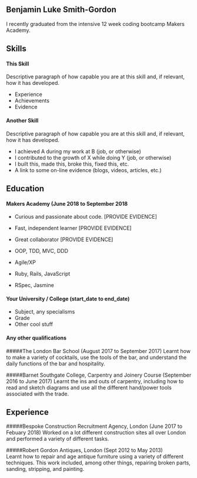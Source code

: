 ## Benjamin Luke Smith-Gordon

I recently graduated from the intensive 12 week coding bootcamp Makers Academy.


## Skills

#### This Skill

Descriptive paragraph of how capable you are at this skill and, if relevant, how it has developed.

- Experience
- Achievements
- Evidence

#### Another Skill

Descriptive paragraph of how capable you are at this skill and, if relevant, how it has developed.

- I achieved A during my work at B (job, or otherwise)
- I contributed to the growth of X while doing Y (job, or otherwise)
- I built this, made this, broke this, fixed this, etc.
- A link to some on-line evidence (blogs, videos, articles, etc.)

## Education

#### Makers Academy (June 2018 to September 2018

- Curious and passionate about code. [PROVIDE EVIDENCE]
- Fast, independent learner [PROVIDE EVIDENCE]
- Great collaborator [PROVIDE EVIDENCE]

- OOP, TDD, MVC, DDD
- Agile/XP
- Ruby, Rails, JavaScript
- RSpec, Jasmine

#### Your University / College (start_date to end_date)

- Subject, any specialisms
- Grade
- Other cool stuff

#### Any other qualifications

#####The London Bar School (August 2017 to September 2017)
Learnt how to make a variety of cocktails, use the tools of the bar, and understand the daily functions of the bar and hospitality. 

#####Barnet Southgate College, Carpentry and Joinery Course (September 2016 to June 2017)
Learnt the ins and outs of carpentry, including how to read and sketch diagrams and use all the different hand/power tools associated with the trade.

## Experience

#####Bespoke Construction Recruitment Agency, London (June 2017 to Febuary 2018)
Worked on a lot different construction sites all over London and performed a variety of different tasks.

#####Robert Gordon Antiques, London (Sept 2012 to May 2013)   
Learnt how to repair and age antique furniture using a variety of different techniques. This work included, among other things, repairing broken parts, sanding, stripping, and painting.


  
 
